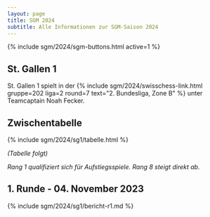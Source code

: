 ```yaml
---
layout: page
title: SGM 2024
subtitle: Alle Informationen zur SGM-Saison 2024
---
```


{% include sgm/2024/sgm-buttons.html active=1 %}

## St. Gallen 1

St. Gallen 1 spielt in der
{% include sgm/2024/swisschess-link.html gruppe=202 liga=2 round=7 text="2. Bundesliga, Zone B" %}
unter Teamcaptain Noah Fecker.

## Zwischentabelle

{% include sgm/2024/sg1/tabelle.html %}

_(Tabelle folgt)_

_Rang 1 qualifiziert sich für Aufstiegsspiele. Rang 8 steigt direkt ab._

## 1. Runde - 04. November 2023

{% include sgm/2024/sg1/bericht-r1.md %}

<style>
table th, table td:nth-of-type(4) {
    white-space: nowrap;
}
</style>
